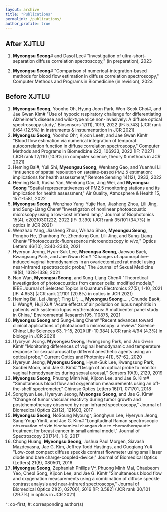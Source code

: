```yaml
---
layout: archive
title: "Publications"
permalink: /publications/
author_profile: true
---
```



After XJTLU
------
1. **Myeongsu Seong**# and Dasol Lee# "Investigation of ultra-short-separation diffuse correlation spectroscopy," (in preparation), 2023

1. **Myeongsu Seong**# "Comparison of numerical-integration-based methods for blood flow estimation in diffuse correlation spectroscopy," Computer Methods and Programs in Biomedicine (in revision), 2023

Before XJTLU
------
1. **Myeongsu Seong**, Yoonho Oh, Hyung Joon Park, Won-Seok Choi#, and Jae Gwan Kim# "Use of hypoxic respiratory challenge for differentiating Alzheimer’s disease and wild-type mice non-invasively: A diffuse optical spectroscopy study," Biosensors 12(11), 1019, 2022 [IF: 5.743] (JCR rank 8/64 (12.5%) in instruments & instrumentation in JCR 2021)
1. **Myeongsu Seong**, Yoonho Oh^, Kijoon Lee#, and Jae Gwan Kim# "Blood flow estimation via numerical integration of temporal autocorrelation function in diffuse correlation spectroscopy," Computer Methods and Programs in Biomedicine 222, 106933, 2022 [IF: 7.027] (JCR rank 12/110 (10.9%) in computer science, theory & methods in JCR 2021)
1. Heming Bai#, Yuli Shi, **Myeongsu Seong**, Wenkang Gao, and Yuanhui Li "Influence of spatial resolution on satellite-based PM2.5 estimation: implications for health assessment," Remote Sensing 14(12), 2933, 2022
1. Heming Bai#, Rusha Yan, Wenkang Gao, Jing Wei, and **Myeongsu Seong** "Spatial representativeness of PM2.5 monitoring stations and its implication for health assessment," Air Quality, Atmosphere & Health 15, 1571-1581, 2022
1. **Myeongsu Seong**, Wenzhao Yang, Yujie Han, Jiasheng Zhou, Lili Jing, and Sung-Liang Chen# "Investigation of nonlinear photoacoustic microscopy using a low-cost infrared lamp," Journal of Biophotonics 15(4), e20210301222, 2022 [IF: 3.390] (JCR rank 35/101 (34.7%) in optics in JCR 2021)
1. Wenzhao Yang, Jiasheng Zhou, Weihao Shao, **Myeongsu Seong**, Pengbo He, Zhanhong Ye, Zhendong Guo, Lili Jing, and Sung-Liang Chen# "Photoacoustic-fluorescence microendoscopy *in vivo*," Optics Letters 46(10), 2340-2343, 2021
1. Hyeryun Jeong, Hyun-Suk Lee, **Myeongsu Seong**, Jaewoo Baek, Kwangsung Park, and Jae Gwan Kim# "Changes of apomorphine-induced vaginal hemodynamics in an ovariectomized rat model using near-infrared spectroscopic probe," The Journal of Sexual Medicine 18(8), 1328-1336, 2021
1. Nan Wan, **Myeongsu Seong**, and Sung-Liang Chen# "Theoretical Investigation of photoacoustics from cancer cells: modified models," IEEE Journal of Selected Topics in Quantum Electronics 27(5), 1-10, 2021 [IF: 4.653] (JCR rank 21/101 (20.8%) in optics in JCR 2021)
1. Heming Bai, Lei Jiang^, Ting Li^, ..., **Myeongsu Seong**,... , Chunde Bao#, Li Wang#, Huji Xu# "Acute effects of air pollution on lupus nephritis in patients with systemic lupus erythematosus: A multicenter panel study in China," Environmental Research 195, 110875, 2021
1. **Myeongsu Seong** and Sung-Liang Chen# "Recent advances toward clinical applications of photoacoustic microscopy: a review." Science China: Life Sciences 63, 1-15, 2020 [IF: 10.384] (JCR rank 4/94 (4.3%) in biology in JCR 2021)
1. Hyeryun Jeong, **Myeongsu Seong**, Kwangsung Park, and Jae Gwan Kim# "Monitoring differences of vaginal hemodynamic and temperature response for sexual arousal by different anesthetic agents using an optical probe," Current Optics and Photonics 4(1), 57-62, 2020
1. Hyeryun Jeong, **Myeongsu Seong**, Hyun-Suk Lee, Kwangsung Park, Sucbei Moon, and Jae G. Kim# "Design of an optical probe to monitor vaginal hemodynamics during sexual arousal," Sensors 19(9), 2129, 2019
1. **Myeongsu Seong**, Phuong Minh Mai, Kijoon Lee, and Jae G. Kim# "Simultaneous blood flow and oxygenation measurements using an off-the-shelf spectrometer," Chinese Optics Letters 16(7), 071701, 2018
1. Songhyun Lee, Hyeryun Jeong, **Myeongsu Seong**, and Jae G. Kim# "Change of tumor vascular reactivity during tumor growth and postchemotherapy observed by near-infrared spectroscopy," Journal of Biomedical Optics 22(12), 121603, 2017
1. **Myeongsu Seong**, NoSoung Myoung^, Songhyun Lee, Hyeryun Jeong, Sang-Youp Yim#, and Jae G. Kim# "Longitudinal Raman spectroscopic observation of skin biochemical changes due to chemotherapeutic treatment for breast cancer in small animal model," Journal of Spectroscopy 2017(4), 1-9, 2017
1. Chong Huang, **Myeongsu Seong**, Joshua Paul Morgen, Siavash Mazdeyasna, Jae G. Kim, Jeffrey Todd Hastings, and Guoqiang Yu# "Low-cost compact diffuse speckle contrast flowmeter using small laser diode and bare charge-coupled-device," Journal of Biomedical Optics (Letters) 21(8), 080501, 2016
1. **Myeongsu Seong**, Zephaniah Phillips V^, Phuong Minh Mai, Chaebeom Yeo, Cheol Song, Kijoon Lee, and Jae G. Kim# "Simultaneous blood flow and oxygenation measurements using a combination of diffuse speckle contrast analysis and near-infrared spectroscopy," Journal of Biomedical Optics 21(2), 027001, 2016 [IF: 3.582] (JCR rank 30/101 (29.7%) in optics in JCR 2021)

^: co-first; #: corresponding author(s)
